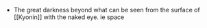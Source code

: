 - The great darkness beyond what can be seen from the surface of [[Kyonin]] with the naked eye. ie space